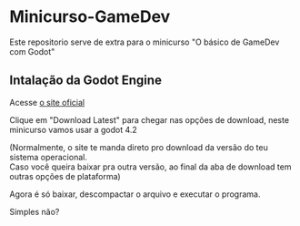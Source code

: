 # Minicurso-GameDev

<p>Este repositorio serve de extra para o minicurso "O básico de GameDev com Godot"</p>

## Intalação da Godot Engine

Acesse [o site oficial](https://godotengine.org/)
<p>Clique em "Download Latest" para chegar nas opções de download, neste minicurso vamos usar a godot 4.2<br>
  
(Normalmente, o site te manda direto pro download da versão do teu sistema operacional.<br>
Caso você queira baixar pra outra versão, ao final da aba de download tem outras opções de plataforma)<br>

Agora é só baixar, descompactar o arquivo e executar o programa.</p>

Simples não?
